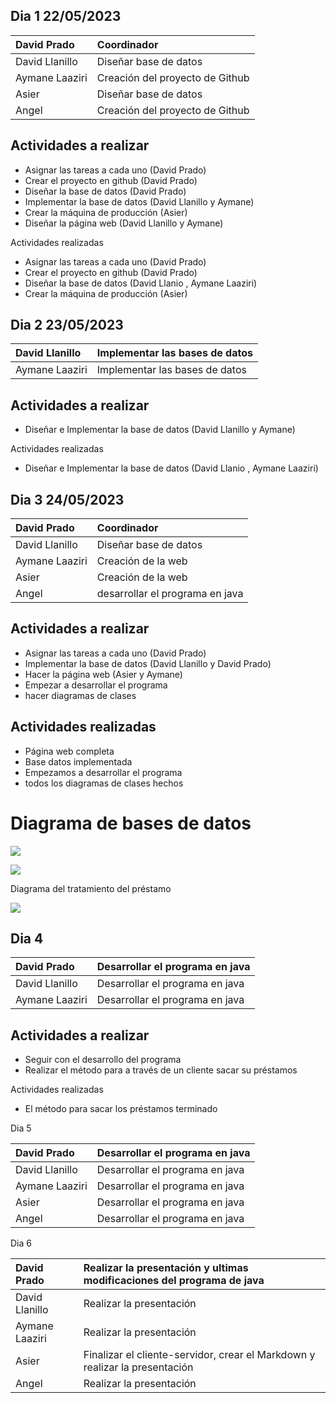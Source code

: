 
## Dia 1                                   22/05/2023


|David Prado |Coordinador|
| :- | :- |
|David Llanillo|Diseñar base de datos|
|Aymane Laaziri|Creación del proyecto de Github|
|Asier |Diseñar base de datos|
|Angel|Creación del proyecto de Github|


## Actividades a realizar 
- Asignar las tareas a cada uno (David Prado)
- Crear el proyecto en github (David Prado)
- Diseñar la base de datos (David Prado)
- Implementar la base de datos (David Llanillo y Aymane)
- Crear la máquina de producción (Asier)
- Diseñar la página web  (David Llanillo y Aymane)


Actividades realizadas

- Asignar las tareas a cada uno (David Prado)
- Crear el proyecto en github (David Prado)
- Diseñar la base de datos (David Llanio , Aymane Laaziri)
- Crear la máquina de producción (Asier)


## Dia 2                                   23/05/2023



|David Llanillo|Implementar las bases de datos|
| :- | :- |
|Aymane Laaziri|Implementar las bases de datos|
## <a name="_kajfs75i41"></a>Actividades a realizar 
- Diseñar e Implementar la base de datos (David Llanillo y Aymane)


Actividades realizadas

- Diseñar e Implementar la base de datos (David Llanio , Aymane Laaziri)


## Dia 3	                               24/05/2023


|David Prado |Coordinador|
| :- | :- |
|David Llanillo|Diseñar base de datos|
|Aymane Laaziri|Creación de la web|
|Asier |Creación de la web|
|Angel|desarrollar el programa en java|

## <a name="_7r6hvn4bzecg"></a>Actividades a realizar 
- Asignar las tareas a cada uno (David Prado)
- Implementar la base de datos (David Llanillo y David Prado)
- Hacer la página web (Asier y Aymane)
- Empezar a desarrollar el programa
- hacer diagramas de clases
## <a name="_v364hea1xt49"></a>Actividades realizadas
- Página web completa
- Base datos implementada
- Empezamos a desarrollar el programa
- todos los diagramas de clases hechos
# <a name="_392kt42f2yys"></a>Diagrama de bases de datos
![](imagenes/Aspose.Words.64940ae2-bab4-4d5a-9abc-5cd0de3c1c21.001.png)


![](imagenes/Aspose.Words.64940ae2-bab4-4d5a-9abc-5cd0de3c1c21.002.png)

Diagrama del tratamiento del préstamo

![](imagenes/Aspose.Words.64940ae2-bab4-4d5a-9abc-5cd0de3c1c21.003.png)

## <a name="_tsak8youeihd"></a>Dia 4 


|David Prado|Desarrollar el programa en java|
| :- | :- |
|David Llanillo|Desarrollar el programa en java|
|Aymane Laaziri|Desarrollar el programa en java|
## <a name="_uwtuadpp3qgo"></a>Actividades a realizar
- Seguir con el desarrollo del programa
- Realizar el método para a través de un cliente sacar su préstamos

Actividades realizadas

- El método para sacar los préstamos terminado




<a name="_exdb9itc6liz"></a>Dia 5


|David Prado |Desarrollar el programa en java|
| :- | :- |
|David Llanillo|Desarrollar el programa en java|
|Aymane Laaziri|Desarrollar el programa en java|
|Asier |Desarrollar el programa en java|
|Angel|Desarrollar el programa en java|


<a name="_exdb9itc6liz"></a>Dia 6


|David Prado |Realizar la presentación y ultimas modificaciones del programa de java|
| :- | :- |
|David Llanillo|Realizar la presentación|
|Aymane Laaziri|Realizar la presentación|
|Asier |Finalizar el cliente-servidor, crear el Markdown y realizar la presentación|
|Angel|Realizar la presentación|
